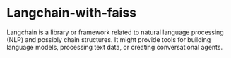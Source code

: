 # Langchain-with-faiss
Langchain is a library or framework related to natural language processing (NLP) and possibly chain structures. It might provide tools for building language models, processing text data, or creating conversational agents.
